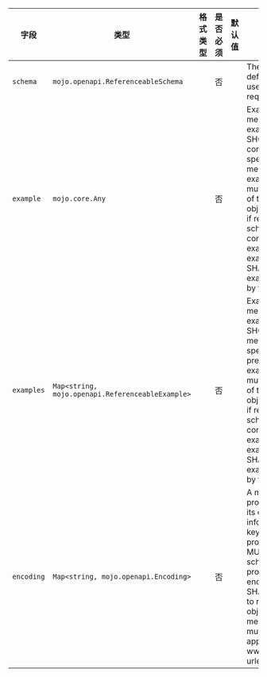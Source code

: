 | 字段 | 类型 | 格式类型 | 是否必须 | 默认值 | 说明 |
|---|---|---|---|---|---|
| `schema` | `mojo.openapi.ReferenceableSchema` |  | 否 |  | The schema defining the type used for the request body. |
| `example` | `mojo.core.Any` |  | 否 |  | Example of the media type.The example object SHOULD be in the correct format as specified by the media type.The example object is mutually exclusive of the examples object.Furthermore, if referencing a schema which contains an example,the example value SHALL override the example provided by the schema. |
| `examples` | `Map<string, mojo.openapi.ReferenceableExample>` |  | 否 |  | Examples of the media type.Each example object SHOULD match the media type and specified schema if present.The examples object is mutually exclusive of the example object.Furthermore, if referencing a schema which contains an example,the examples value SHALL override the example provided by the schema. |
| `encoding` | `Map<string, mojo.openapi.Encoding>` |  | 否 |  | A map between a property name and its encoding information.The key, being the property name, MUST exist in the schema as a property.The encoding object SHALL only apply to requestBody objects when the media type is multipart or application/x-www-form-urlencoded. |
